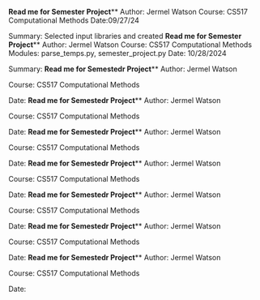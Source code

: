 ************Read me for Semester Project**************
Author: Jermel Watson
Course: CS517 Computational Methods
Date:09/27/24

Summary: Selected input libraries and created 
************Read me for Semester Project**************
Author: Jermel Watson
Course: CS517 Computational Methods
Modules: parse_temps.py, semester_project.py
Date: 10/28/2024

Summary: 
************Read me for Semestedr Project**************
Author: Jermel Watson

Course: CS517 Computational Methods

Date:
************Read me for Semestedr Project**************
Author: Jermel Watson

Course: CS517 Computational Methods

Date:
************Read me for Semestedr Project**************
Author: Jermel Watson

Course: CS517 Computational Methods

Date:
************Read me for Semestedr Project**************
Author: Jermel Watson

Course: CS517 Computational Methods

Date:
************Read me for Semestedr Project**************
Author: Jermel Watson

Course: CS517 Computational Methods

Date:
************Read me for Semestedr Project**************
Author: Jermel Watson

Course: CS517 Computational Methods

Date:
************Read me for Semestedr Project**************
Author: Jermel Watson

Course: CS517 Computational Methods

Date:

